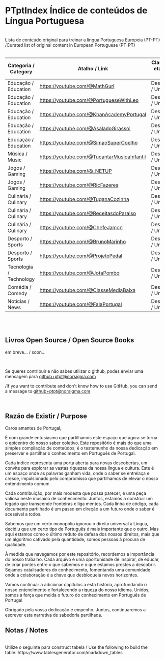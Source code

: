 # PTptIndex Índice de conteúdos de Língua Portuguesa
<br>
Lista de conteúdo original para treinar a língua Portuguesa Europeia (PT-PT) <br>
/Curated list of original content in European Portuguese (PT-PT) 
<br>
<br>

| Categoria / Category | Atalho / Link                       | Classificação etária / Age Rating |
|----------------------|-------------------------------------|-----------------------------------|
| Educação / Education      | https://youtube.com/@MathGurl           | Desconhecida / Unknown            |
| Educação / Education      | https://youtube.com/@PortugueseWithLeo  | Desconhecida / Unknown            |
| Educação / Education      | https://youtube.com/@KhanAcademyPortugal | Desconhecida / Unknown            |
| Educação / Education      | https://youtube.com/@AsaladoGirassol  | Desconhecida / Unknown            |
| Educação / Education      | https://youtube.com/@SimaoSuperCoelho  | Desconhecida / Unknown            |
| Música / Music            | https://youtube.com/@TucantarMusicaInfantil  | Desconhecida / Unknown            |
| Jogos / Gaming            | https://youtube.com/@_NETUP             | Desconhecida / Unknown            |
| Jogos / Gaming            | https://youtube.com/@RicFazeres         | Desconhecida / Unknown            |
| Culinária / Culinary      | https://youtube.com/@TuganaCozinha      | Desconhecida / Unknown            |
| Culinária / Culinary      | https://youtube.com/@ReceitasdoParaiso      | Desconhecida / Unknown            |
| Culinária / Culinary      | https://youtube.com/@ChefeJamon      | Desconhecida / Unknown            |
| Desporto / Sports         | https://youtube.com/@BrunoMarinho       | Desconhecida / Unknown            |
| Desporto / Sports         | https://youtube.com/@ProjetoPedal       | Desconhecida / Unknown            |
| Tecnologia / Technology   | https://youtube.com/@JotaPombo       | Desconhecida / Unknown            |
| Comédia / Comedy          | https://youtube.com/@ClasseMediaBaixa       | Desconhecida / Unknown            |
| Notícias / News        | https://youtube.com/@FalaPortugal       | Desconhecida / Unknown            |


<br>

<br>
<h2>Livros Open Source / Open Source Books</h2>

em breve... / soon...

<br>

Se queres contribuir e não sabes utilizar o github, podes enviar uma mensagem para github+ptpt@norsigma.com
<br>

/If you want to contribute and don't know how to use GitHub, you can send a message to github+ptpt@norsigma.com

<br>
<h2>Razão de Existir / Purpose</h2>

Caros amantes de Portugal,

É com grande entusiasmo que partilhamos este espaço que agora se torna o epicentro do nosso saber coletivo. Este repositório é mais do que uma simples compilação de conteúdos; é o testemunho da nossa dedicação em preservar e partilhar o conhecimento em Português de Portugal.

Cada índice representa uma porta aberta para novas descobertas, um convite para explorar as vastas riquezas da nossa língua e cultura. Este é um espaço onde as palavras ganham vida, onde o saber se entrelaça e cresce, impulsionado pelo compromisso que partilhamos de elevar o nosso entendimento comum.

Cada contribuição, por mais modesta que possa parecer, é uma peça valiosa neste mosaico de conhecimento. Juntos, estamos a construir um legado que transcende fronteiras e liga mentes. Cada linha de código, cada documento partilhado é um passo em direção a um futuro onde o saber é acessível a todos.

Sabemos que um certo monopólio ignorou o direito universal à Língua, decidiu que um certo tipo de Português é mais importante que o outro. Mas aqui estamos como o último reduto de defesa dos nossos direitos, mais que um algoritmo cativado pela quantidade, somos pessoas à procura de qualidade.

À medida que navegamos por este repositório, recordemos a importância do nosso trabalho. Cada arquivo é uma oportunidade de inspirar, de educar, de criar pontes entre o que sabemos e o que estamos prestes a descobrir. Sejamos catalisadores do conhecimento, fomentando uma comunidade onde a colaboração é a chave que desbloqueia novos horizontes.

Vamos continuar a adicionar capítulos a esta história, aprofundando o nosso entendimento e fortalecendo a riqueza do nosso idioma. Unidos, somos a força que molda o futuro do conhecimento em Português de Portugal.

Obrigado pela vossa dedicação e empenho. Juntos, continuaremos a escrever esta narrativa de sabedoria partilhada.

<h2>Notas / Notes</h2>
<br>
Utilize o seguinte para construct tabela / Use the following to build the table:
https://www.tablesgenerator.com/markdown_tables
